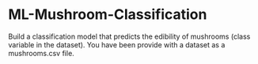 # ML-Mushroom-Classification
Build a classification model that predicts the edibility of mushrooms (class variable in the dataset). You have been provide with a dataset as a mushrooms.csv file.
